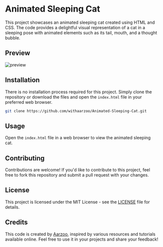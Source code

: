 # Animated Sleeping Cat
This project showcases an animated sleeping cat created using HTML and CSS. The code provides a delightful visual representation of a cat in a sleeping pose with animated elements such as its tail, mouth, and a thought bubble.

## Preview
![preview](https://github.com/withaarzoo/Animated-Sleeping-Cat/assets/59678435/76d88adb-eb77-422a-95b6-b819823bf165)

## Installation
There is no installation process required for this project. Simply clone the repository or download the files and open the `index.html` file in your preferred web browser.

```bash
git clone https://github.com/withaarzoo/Animated-Sleeping-Cat.git
```

## Usage
Open the `index.html` file in a web browser to view the animated sleeping cat.

## Contributing
Contributions are welcome! If you'd like to contribute to this project, feel free to fork this repository and submit a pull request with your changes.

## License
This project is licensed under the MIT License - see the [LICENSE](LICENSE) file for details.

## Credits
This code is created by [Aarzoo](https://twitter.com/withaarzoo), inspired by various resources and tutorials available online. Feel free to use it in your projects and share your feedback!
